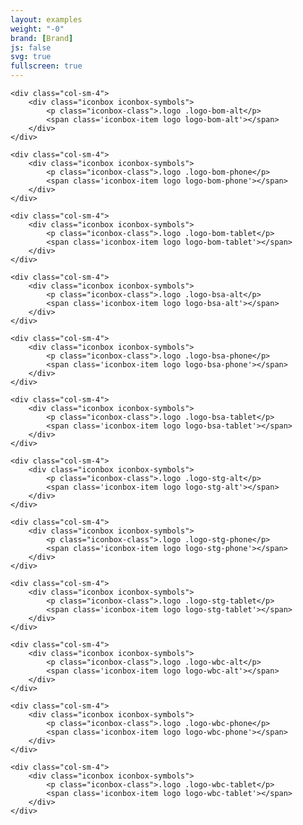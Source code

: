 ```yaml
---
layout: examples
weight: "-0"
brand: [Brand]
js: false
svg: true
fullscreen: true
---
```


<div class="row">

	<div class="col-sm-4">
		<div class="iconbox iconbox-symbols">
			<p class="iconbox-class">.logo .logo-bom-alt</p>
			<span class='iconbox-item logo logo-bom-alt'></span>
		</div>
	</div>

	<div class="col-sm-4">
		<div class="iconbox iconbox-symbols">
			<p class="iconbox-class">.logo .logo-bom-phone</p>
			<span class='iconbox-item logo logo-bom-phone'></span>
		</div>
	</div>

	<div class="col-sm-4">
		<div class="iconbox iconbox-symbols">
			<p class="iconbox-class">.logo .logo-bom-tablet</p>
			<span class='iconbox-item logo logo-bom-tablet'></span>
		</div>
	</div>

	<div class="col-sm-4">
		<div class="iconbox iconbox-symbols">
			<p class="iconbox-class">.logo .logo-bsa-alt</p>
			<span class='iconbox-item logo logo-bsa-alt'></span>
		</div>
	</div>

	<div class="col-sm-4">
		<div class="iconbox iconbox-symbols">
			<p class="iconbox-class">.logo .logo-bsa-phone</p>
			<span class='iconbox-item logo logo-bsa-phone'></span>
		</div>
	</div>

	<div class="col-sm-4">
		<div class="iconbox iconbox-symbols">
			<p class="iconbox-class">.logo .logo-bsa-tablet</p>
			<span class='iconbox-item logo logo-bsa-tablet'></span>
		</div>
	</div>

	<div class="col-sm-4">
		<div class="iconbox iconbox-symbols">
			<p class="iconbox-class">.logo .logo-stg-alt</p>
			<span class='iconbox-item logo logo-stg-alt'></span>
		</div>
	</div>

	<div class="col-sm-4">
		<div class="iconbox iconbox-symbols">
			<p class="iconbox-class">.logo .logo-stg-phone</p>
			<span class='iconbox-item logo logo-stg-phone'></span>
		</div>
	</div>

	<div class="col-sm-4">
		<div class="iconbox iconbox-symbols">
			<p class="iconbox-class">.logo .logo-stg-tablet</p>
			<span class='iconbox-item logo logo-stg-tablet'></span>
		</div>
	</div>

	<div class="col-sm-4">
		<div class="iconbox iconbox-symbols">
			<p class="iconbox-class">.logo .logo-wbc-alt</p>
			<span class='iconbox-item logo logo-wbc-alt'></span>
		</div>
	</div>

	<div class="col-sm-4">
		<div class="iconbox iconbox-symbols">
			<p class="iconbox-class">.logo .logo-wbc-phone</p>
			<span class='iconbox-item logo logo-wbc-phone'></span>
		</div>
	</div>

	<div class="col-sm-4">
		<div class="iconbox iconbox-symbols">
			<p class="iconbox-class">.logo .logo-wbc-tablet</p>
			<span class='iconbox-item logo logo-wbc-tablet'></span>
		</div>
	</div>

</div>